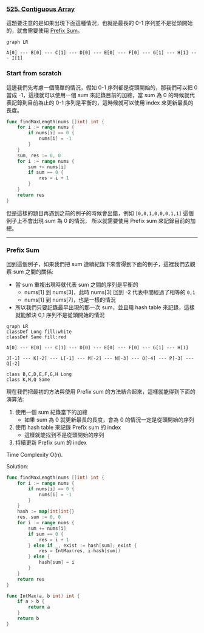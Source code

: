 ### [525. Contiguous Array]

這題要注意的是如果出現下面這種情況，也就是最長的 0-1 序列並不是從頭開始的，就會需要使用 [Prefix Sum]。

```mermaid
graph LR

A[0] --- B[0] --- C[1] --- D[0] --- E[0] --- F[0] --- G[1] --- H[1] --- I[1]

```

### Start from scratch

這邊我們先考慮一個簡單的情況，假如 0-1 序列都是從頭開始的，那我們可以把 0 當成 -1，這樣就可以使用一個 sum 來記錄目前的加總，當 sum 為 0 的時候就代表記錄到目前為止的 0-1 序列是平衡的，這時候就可以使用 index 來更新最長的長度。

```go
func findMaxLength(nums []int) int {
    for i := range nums {
        if nums[i] == 0 {
            nums[i] = -1
        }
    }
    sum, res := 0, 0
    for i := range nums {
        sum += nums[i]
        if sum == 0 {
            res = i + 1
        }
    }
    return res
}
```

但是這樣的題目再遇到之前的例子的時候會出錯，例如 `[0,0,1,0,0,0,1,1]` 這個例子上不會出現 sum 為 0 的情況，
所以就需要使用 Prefix sum 來記錄目前的加總。

---

### Prefix Sum

回到這個例子，如果我們把 sum 連續紀錄下來會得到下面的例子，這裡我們去觀察 sum 之間的關係:
-	當 sum 重複出現時就代表 sum 之間的序列是平衡的
	-	nums[1] 到 nums[3]，此時 nums[3] 回到 -2 代表中間經過了相等的 `0,1`
	-	nums[1] 到 nums[7]，也是一樣的情況
-	所以我們只要記錄最早出現的那一次 sum，並且用 hash table 來記錄，這樣就能解決 0,1 序列不是從頭開始的情況

```mermaid
graph LR
classDef Long fill:white
classDef Same fill:red

A[0] --- B[0] --- C[1] --- D[0] --- E[0] --- F[0] --- G[1] --- H[1]

J[-1] --- K[-2] --- L[-1] --- M[-2] --- N[-3] --- O[-4] --- P[-3] --- Q[-2]

class B,C,D,E,F,G,H Long
class K,M,Q Same
```

現在我們把最初的方法與使用 Prefix sum 的方法結合起來，這樣就能得到下面的演算法:
1.	使用一個 sum 紀錄當下的加總
	-	如果 sum 為 0 就更新最長的長度，會為 0 的情況一定是從頭開始的序列
2.	使用 hash table 來記錄 Prefix sum 的 index
	-	這樣就能找到不是從頭開始的序列
3.	持續更新 Prefix sum 的 index

Time Complexity O(n).

Solution:
```go
func findMaxLength(nums []int) int {
	for i := range nums {
		if nums[i] == 0 {
			nums[i] = -1
		}
	}
	hash := map[int]int{}
	res, sum := 0, 0
	for i := range nums {
		sum += nums[i]
		if sum == 0 {
			res = i + 1
		} else if _, exist := hash[sum]; exist {
			res = IntMax(res, i-hash[sum])
		} else {
			hash[sum] = i
		}
	}
	return res
}

func IntMax(a, b int) int {
	if a > b {
		return a 
	}
	return b
}
```

[525. Contiguous Array]: https://leetcode.com/problems/contiguous-array/description/
[Prefix Sum]: https://en.wikipedia.org/wiki/Prefix_sum